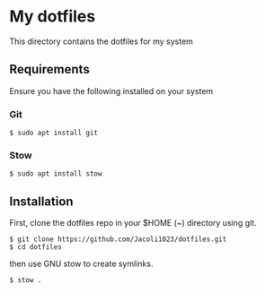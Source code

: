 # My dotfiles

This directory contains the dotfiles for my system

## Requirements

Ensure you have the following installed on your system

### Git

```
$ sudo apt install git
```

### Stow
```
$ sudo apt install stow
```

## Installation

First, clone the dotfiles repo in your $HOME (~) directory using git.

```
$ git clone https://github.com/Jacoli1023/dotfiles.git
$ cd dotfiles
```

then use GNU stow to create symlinks.

```
$ stow .
```
